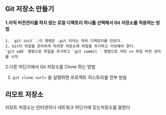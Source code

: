 

## Git 저장소 만들기

#### 1.아직 버전관리를 하지 않는 로컬 디렉토리 하나를 선택해서 Git 저장소를 적용하는 방법

    1. `git init` :이 명령은 .git 이라는 하위 디렉토리를 만든다.
    2. Git이 파일을 관리하게 하려면 저장소에 파일을 추가하고 커밋해야 한다.
    `git add` 명령으로 파일을 추가하고 `git commit ` 명령으로 커밋 => 파일 버전 관리를 시작

2.다른 어딘가에서 Git 저장소를 Clone 하는 방법

1. `git clone <url>` 을 실행하면 프로젝트 히스토리를 전부 받음


## 리모트 저장소

리모트 저장소는 인터넷이나 네트워크 어딘가에 있는저장소를 말한다